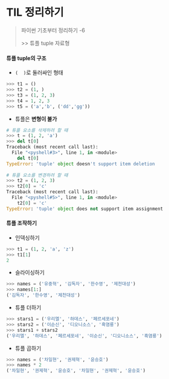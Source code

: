# TIL 정리하기

> 파이썬 기초부터 정리하기 -6
>
> \>> 튜플 tuple 자료형



#### 튜플 tuple의 구조

- `(  )`로 둘러싸인 형태

```python
>>> t1 = ()
>>> t2 = (1, )
>>> t3 = (1, 2, 3)
>>> t4 = 1, 2, 3
>>> t5 = ('a','b', ('dd','gg'))
```

- 튜플은 __변형이 불가__

```python
# 튜플 요소를 삭제하려 할 때
>>> t = (1, 2, 'a')
>>> del t[0]
Traceback (most recent call last):
  File "<pyshell#3>", line 1, in <module>
    del t[0]
TypeError: 'tuple' object doesn't support item deletion
    
# 튜플 요소를 변경하려 할 때
>>> t2 = (1, 2, 3)
>>> t2[0] = 'c'
Traceback (most recent call last):
  File "<pyshell#5>", line 1, in <module>
    t2[0] = 'c'
TypeError: 'tuple' object does not support item assignment
```



#### 튜플 조작하기

- 인덱싱하기

```python
>>> t1 = (1, 2, 'a', 'z')
>>> t1[1]
2
```

- 슬라이싱하기

```python
>>> names = ('유중혁', '김독자', '한수영', '제천대성')
>>> names[1:]
('김독자', '한수영', '제천대성')
```

- 튜플 더하기

```python
>>> stars1 = ('우리엘', '하데스', '페르세포네')
>>> stars2 = ('이순신', '디오니소스', '흑염룡')
>>> stars1 + stars2
('우리엘', '하데스', '페르세포네', '이순신', '디오니소스', '흑염룡')
```

- 튜플 곱하기

```python
>>> names = ('차일현', '권제혁', '윤승호')
>>> names * 2
('차일현', '권제혁', '윤승호', '차일현', '권제혁', '윤승호')
```





























